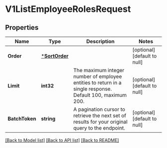 # V1ListEmployeeRolesRequest

## Properties
Name | Type | Description | Notes
------------ | ------------- | ------------- | -------------
**Order** | [***SortOrder**](SortOrder.md) |  | [optional] [default to null]
**Limit** | **int32** | The maximum integer number of employee entities to return in a single response. Default 100, maximum 200. | [optional] [default to null]
**BatchToken** | **string** | A pagination cursor to retrieve the next set of results for your original query to the endpoint. | [optional] [default to null]

[[Back to Model list]](../README.md#documentation-for-models) [[Back to API list]](../README.md#documentation-for-api-endpoints) [[Back to README]](../README.md)

